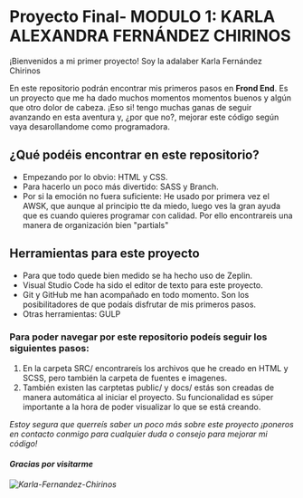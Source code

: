 # Proyecto Final- MODULO 1: KARLA ALEXANDRA FERNÁNDEZ CHIRINOS

¡Bienvenidos a mi primer proyecto! Soy la adalaber Karla Fernández Chirinos

En este repositorio podrán encontrar mis primeros pasos en **Frond End**. Es un proyecto que me ha dado muchos momentos momentos buenos y algún que otro dolor de cabeza. ¡Eso si! tengo muchas ganas de seguir avanzando en esta aventura y, ¿por que no?, mejorar este código según vaya desarollandome como programadora.


## ¿Qué podéis encontrar en este repositorio?

- Empezando por lo obvio: HTML y CSS.
- Para hacerlo un poco más divertido: SASS y Branch.
- Por si la emoción no fuera suficiente: He usado por primera vez el AWSK, que aunque al principio tte da miedo, luego ves la gran ayuda que es cuando quieres programar con calidad. Por ello encontrareis una manera de organización bien "partials"


## Herramientas para este proyecto

- Para que todo quede bien medido se ha hecho uso de Zeplin.
- Visual Studio Code ha sido el editor de texto para este proyecto.
- Git y GitHub me han acompañado en todo momento. Son los posibilitadores de que podaís disfrutar de mis primeros pasos.
- Otras herramientas: GULP


### Para poder navegar por este repositorio podeís seguir los siguientes pasos:

   1. En la carpeta SRC/ encontrareís los archivos que he creado en HTML y SCSS, pero también la carpeta de fuentes e imagenes.
   2. También existen las carptetas public/ y docs/ estás son creadas de manera automática al iniciar el proyecto. Su funcionalidad es súper importante a la hora de poder visualizar lo que se está creando.
   
   <em> Estoy segura que querreís saber un poco más sobre este proyecto ¡poneros en contacto conmigo para cualquier duda o consejo para mejorar mi código!
   
   
   #### Gracias por visitarme 



![Karla-Fernandez-Chirinos](https://user-images.githubusercontent.com/117937312/215475631-3ce9e204-8ac7-42e7-b170-9f7888a83abf.jpg)


